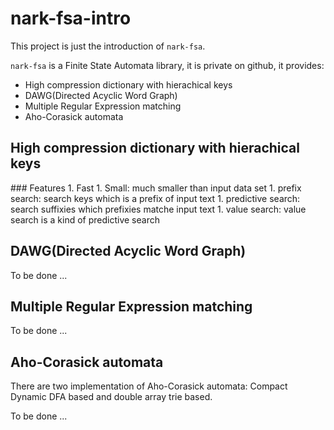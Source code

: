 nark-fsa-intro
==============

This project is just the introduction of `nark-fsa`.

`nark-fsa` is a Finite State Automata library, it is private on github, it provides:
* High compression dictionary with hierachical keys
* DAWG(Directed Acyclic Word Graph)
* Multiple Regular Expression matching
* Aho-Corasick automata

<h2 id="adfa">High compression dictionary with hierachical keys</h2>
### Features
  1. Fast
  1. Small: much smaller than input data set
  1. prefix search: search keys which is a prefix of input text
  1. predictive search: search suffixies which prefixies matche input text
  1. value search: value search is a kind of predictive search

<h2 id="dawg">DAWG(Directed Acyclic Word Graph)</h2>

To be done ...

<h2 id="regex">Multiple Regular Expression matching</h2>
To be done ...

<h2 id="ahoc">Aho-Corasick automata</h2>
There are two implementation of Aho-Corasick automata: Compact Dynamic DFA based and double array trie based.

To be done ...

